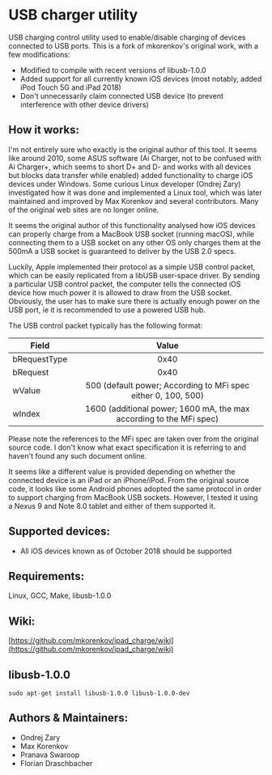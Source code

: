 USB charger utility
======================
USB charging control utility used to enable/disable charging of devices connected to USB ports. This is a fork of mkorenkov's original work, with a few modifications:

* Modified to compile with recent versions of libusb-1.0.0
* Added support for all currently known iOS devices (most notably, added iPod Touch 5G and iPad 2018)
* Don't unnecessarily claim connected USB device (to prevent interference with other device drivers)

How it works:
-----------------
I'm not entirely sure who exactly is the original author of this tool. It seems like around 2010, some ASUS software (Ai Charger, not to be confused with Ai Charger+, which seems to short D+ and D- and works with all devices but blocks data transfer while enabled) added functionality to charge iOS devices under Windows. Some curious Linux developer (Ondrej Zary) investigated how it was done and implemented a Linux tool, which was later maintained and improved by Max Korenkov and several contributors. Many of the original web sites are no longer online.

It seems the original author of this functionality analysed how iOS devices can properly charge from a MacBook USB socket (running macOS), while connecting them to a USB socket on any other OS only charges them at the 500mA a USB socket is guaranteed to deliver by the USB 2.0 specs.

Luckily, Apple implemented their protocol as a simple USB control packet, which can be easily replicated from a libUSB user-space driver. By sending a particular USB control packet, the computer tells the connected iOS device how much power it is allowed to draw from the USB socket. Obviously, the user has to make sure there is actually enough power on the USB port, ie it is recommended to use a powered USB hub.

The USB control packet typically has the following format:

| Field         |  Value        |
| ------------- |:-------------:|
| bRequestType  | 0x40          |
| bRequest      | 0x40          |
| wValue        | 500 (default power; According to MFi spec either 0, 100, 500) |
| wIndex        | 1600 (additional power; 1600 mA, the max according to the MFi spec) |

Please note the references to the MFi spec are taken over from the original source code. I don't know what exact specification it is referring to and haven't found any such document online.

It seems like a different value is provided depending on whether the connected device is an iPad or an iPhone/iPod. From the original source code, it looks like some Android phones adopted the same protocol in order to support charging from MacBook USB sockets. However, I tested it using a Nexus 9 and Note 8.0 tablet and either of them supported it.

Supported devices:
------------------
* All iOS devices known as of October 2018 should be supported

Requirements:
-------------
Linux, GCC, Make, libusb-1.0.0

Wiki:
-----
[https://github.com/mkorenkov/ipad_charge/wiki](https://github.com/mkorenkov/ipad_charge/wiki)

libusb-1.0.0
----------
```
sudo apt-get install libusb-1.0.0 libusb-1.0.0-dev
```

Authors & Maintainers:
-------
* Ondrej Zary
* Max Korenkov
* Pranava Swaroop
* Florian Draschbacher

